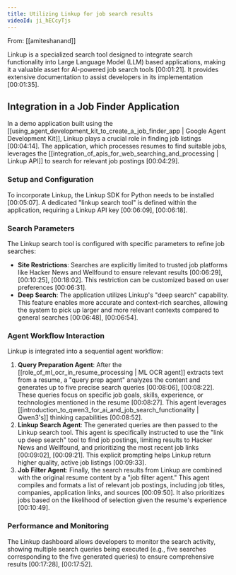 ```yaml
---
title: Utilizing Linkup for job search results
videoId: ji_hECcyTjs
---
```


From: [[amiteshanand]] <br/> 

Linkup is a specialized search tool designed to integrate search functionality into Large Language Model (LLM) based applications, making it a valuable asset for AI-powered job search tools <a class="yt-timestamp" data-t="00:01:21">[00:01:21]</a>. It provides extensive documentation to assist developers in its implementation <a class="yt-timestamp" data-t="00:01:35">[00:01:35]</a>.

## Integration in a Job Finder Application

In a demo application built using the [[using_agent_development_kit_to_create_a_job_finder_app | Google Agent Development Kit]], Linkup plays a crucial role in finding job listings <a class="yt-timestamp" data-t="00:04:14">[00:04:14]</a>. The application, which processes resumes to find suitable jobs, leverages the [[integration_of_apis_for_web_searching_and_processing | Linkup API]] to search for relevant job postings <a class="yt-timestamp" data-t="00:04:29">[00:04:29]</a>.

### Setup and Configuration
To incorporate Linkup, the Linkup SDK for Python needs to be installed <a class="yt-timestamp" data-t="00:05:07">[00:05:07]</a>. A dedicated "linkup search tool" is defined within the application, requiring a Linkup API key <a class="yt-timestamp" data-t="00:06:09">[00:06:09]</a>, <a class="yt-timestamp" data-t="00:06:18">[00:06:18]</a>.

### Search Parameters
The Linkup search tool is configured with specific parameters to refine job searches:
*   **Site Restrictions**: Searches are explicitly limited to trusted job platforms like Hacker News and Wellfound to ensure relevant results <a class="yt-timestamp" data-t="00:06:29">[00:06:29]</a>, <a class="yt-timestamp" data-t="00:10:25">[00:10:25]</a>, <a class="yt-timestamp" data-t="00:18:02">[00:18:02]</a>. This restriction can be customized based on user preferences <a class="yt-timestamp" data-t="00:06:31">[00:06:31]</a>.
*   **Deep Search**: The application utilizes Linkup's "deep search" capability. This feature enables more accurate and context-rich searches, allowing the system to pick up larger and more relevant contexts compared to general searches <a class="yt-timestamp" data-t="00:06:48">[00:06:48]</a>, <a class="yt-timestamp" data-t="00:06:54">[00:06:54]</a>.

### Agent Workflow Interaction
Linkup is integrated into a sequential agent workflow:
1.  **Query Preparation Agent**: After the [[role_of_ml_ocr_in_resume_processing | ML OCR agent]] extracts text from a resume, a "query prep agent" analyzes the content and generates up to five precise search queries <a class="yt-timestamp" data-t="00:08:06">[00:08:06]</a>, <a class="yt-timestamp" data-t="00:08:22">[00:08:22]</a>. These queries focus on specific job goals, skills, experience, or technologies mentioned in the resume <a class="yt-timestamp" data-t="00:08:27">[00:08:27]</a>. This agent leverages [[introduction_to_qwen3_for_ai_and_job_search_functionality | Qwen3's]] thinking capabilities <a class="yt-timestamp" data-t="00:08:52">[00:08:52]</a>.
2.  **Linkup Search Agent**: The generated queries are then passed to the Linkup search tool. This agent is specifically instructed to use the "link up deep search" tool to find job postings, limiting results to Hacker News and Wellfound, and prioritizing the most recent job links <a class="yt-timestamp" data-t="00:09:02">[00:09:02]</a>, <a class="yt-timestamp" data-t="00:09:21">[00:09:21]</a>. This explicit prompting helps Linkup return higher quality, active job listings <a class="yt-timestamp" data-t="00:09:33">[00:09:33]</a>.
3.  **Job Filter Agent**: Finally, the search results from Linkup are combined with the original resume content by a "job filter agent." This agent compiles and formats a list of relevant job postings, including job titles, companies, application links, and sources <a class="yt-timestamp" data-t="00:09:50">[00:09:50]</a>. It also prioritizes jobs based on the likelihood of selection given the resume's experience <a class="yt-timestamp" data-t="00:10:49">[00:10:49]</a>.

### Performance and Monitoring
The Linkup dashboard allows developers to monitor the search activity, showing multiple search queries being executed (e.g., five searches corresponding to the five generated queries) to ensure comprehensive results <a class="yt-timestamp" data-t="00:17:28">[00:17:28]</a>, <a class="yt-timestamp" data-t="00:17:52">[00:17:52]</a>.